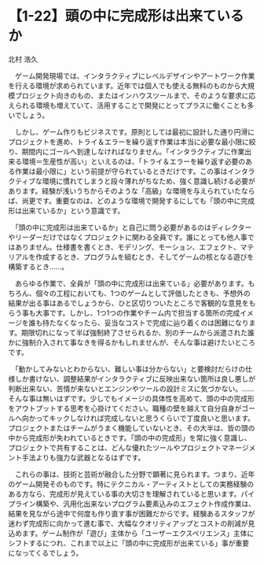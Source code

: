 # 【1-22】頭の中に完成形は出来ているか

<div class="author">北村 浩久</div>

　ゲーム開発現場では、インタラクティブにレベルデザインやアートワーク作業を行える環境が求められています。近年では個人でも使える無料のものから大規模プロジェクト向きのもの、またはインハウスツールまで、そのような要求に応えられる環境も増えていて、活用することで開発にとってプラスに働くことも多いでしょう。

　しかし、ゲーム作りもビジネスです。原則としては最初に設計した通り円滑にプロジェクトを進め、トライ＆エラーを繰り返す作業は本当に必要な最小限に絞り、期間内にゴールへ到達しなければなりません。「インタラクティブに作業出来る環境＝生産性が高い」といえるのは、「トライ＆エラーを繰り返す必要のある作業は最小限に」という前提が守られているときだけです。この事はインタラクティブな環境に慣れてしまうと段々薄れがちなため、強く意識し続ける必要があります。経験が浅いうちからそのような「高級」な環境を与えられていたならば、尚更です。重要なのは、どのような環境で開発するにしても「頭の中に完成形は出来ているか」という意識です。

　「頭の中に完成形は出来ているか」と自己に問う必要があるのはディレクターやリーダーだけではなくプロジェクトに関わる全員です。誰にとっても他人事ではありません。仕様書を書くとき、モデリング、モーション、エフェクト、マテリアルを作成するとき、プログラムを組むとき、そしてゲームの核となる遊びを構築するとき……。

　あらゆる作業で、全員が「頭の中に完成形は出来ている」必要があります。もちろん、個々の工程においても、1つのゲームとして評価したときも、予想外の結果が出る事はあるでしょうから、ひと区切りついたところで客観的な意見をもらう事も大事です。しかし、1つ1つの作業やチーム内で担当する箇所の完成イメージを誰も持たなくなったら、妥当なコストで完成に辿り着くのは困難になります。期限切れになって半ば強制終了させられるか、別のチームから派遣された誰かに強制介入されて事なきを得るかもしれませんが、そんな事は避けたいところです。

　「動かしてみないとわからない、難しい事は分からない」と要検討だらけの仕様しか書けない、調整結果がインタラクティブに反映出来ない箇所は良し悪しが判断出来ない、苦情が来ないとエンジンやツールの設計ミスに気づかない。……そんな事は無いはずです。少しでもイメージの具体性を高めて、頭の中の完成形をアウトプットする思考を心掛けてください。職種の壁を越えて自分自身がゴールへ向かってキックしなければ完成しないと思うくらいで丁度良いと思います。プロジェクトまたはチームがうまく機能していないとき、その大半は、皆の頭の中から完成形が失われているときです。「頭の中の完成形」を常に強く意識し、プロジェクトで共有することは、どんな優れたツールやプロジェクトマネージメント手法よりも強力な武器となるはずです。

　これらの事は、技術と芸術が融合した分野で顕著に見られます。つまり、近年のゲーム開発そのものです。特にテクニカル・アーティストとしての実務経験のある方なら、完成形が見えている事の大切さを理解されていると思います。パイプライン構築や、汎用化出来ないプログラム要素込みのエフェクト作成作業は、結果を見ながら途中で何度も作り直す事が困難だからです。経験あるスタッフが迷わず完成形に向かって進む事で、大幅なクオリティアップとコストの削減が見込めます。ゲーム制作が「遊び」主体から「ユーザーエクスペリエンス」主体にシフトするにつれ、これまで以上に「頭の中に完成形が出来ている」事が重要になってくるでしょう。
